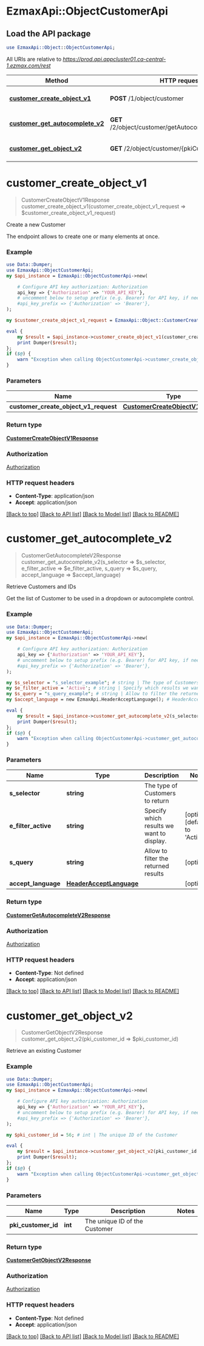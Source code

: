 # EzmaxApi::ObjectCustomerApi

## Load the API package
```perl
use EzmaxApi::Object::ObjectCustomerApi;
```

All URIs are relative to *https://prod.api.appcluster01.ca-central-1.ezmax.com/rest*

Method | HTTP request | Description
------------- | ------------- | -------------
[**customer_create_object_v1**](ObjectCustomerApi.md#customer_create_object_v1) | **POST** /1/object/customer | Create a new Customer
[**customer_get_autocomplete_v2**](ObjectCustomerApi.md#customer_get_autocomplete_v2) | **GET** /2/object/customer/getAutocomplete/{sSelector} | Retrieve Customers and IDs
[**customer_get_object_v2**](ObjectCustomerApi.md#customer_get_object_v2) | **GET** /2/object/customer/{pkiCustomerID} | Retrieve an existing Customer


# **customer_create_object_v1**
> CustomerCreateObjectV1Response customer_create_object_v1(customer_create_object_v1_request => $customer_create_object_v1_request)

Create a new Customer

The endpoint allows to create one or many elements at once.

### Example
```perl
use Data::Dumper;
use EzmaxApi::ObjectCustomerApi;
my $api_instance = EzmaxApi::ObjectCustomerApi->new(

    # Configure API key authorization: Authorization
    api_key => {'Authorization' => 'YOUR_API_KEY'},
    # uncomment below to setup prefix (e.g. Bearer) for API key, if needed
    #api_key_prefix => {'Authorization' => 'Bearer'},
);

my $customer_create_object_v1_request = EzmaxApi::Object::CustomerCreateObjectV1Request->new(); # CustomerCreateObjectV1Request | 

eval {
    my $result = $api_instance->customer_create_object_v1(customer_create_object_v1_request => $customer_create_object_v1_request);
    print Dumper($result);
};
if ($@) {
    warn "Exception when calling ObjectCustomerApi->customer_create_object_v1: $@\n";
}
```

### Parameters

Name | Type | Description  | Notes
------------- | ------------- | ------------- | -------------
 **customer_create_object_v1_request** | [**CustomerCreateObjectV1Request**](CustomerCreateObjectV1Request.md)|  | 

### Return type

[**CustomerCreateObjectV1Response**](CustomerCreateObjectV1Response.md)

### Authorization

[Authorization](../README.md#Authorization)

### HTTP request headers

 - **Content-Type**: application/json
 - **Accept**: application/json

[[Back to top]](#) [[Back to API list]](../README.md#documentation-for-api-endpoints) [[Back to Model list]](../README.md#documentation-for-models) [[Back to README]](../README.md)

# **customer_get_autocomplete_v2**
> CustomerGetAutocompleteV2Response customer_get_autocomplete_v2(s_selector => $s_selector, e_filter_active => $e_filter_active, s_query => $s_query, accept_language => $accept_language)

Retrieve Customers and IDs

Get the list of Customer to be used in a dropdown or autocomplete control.

### Example
```perl
use Data::Dumper;
use EzmaxApi::ObjectCustomerApi;
my $api_instance = EzmaxApi::ObjectCustomerApi->new(

    # Configure API key authorization: Authorization
    api_key => {'Authorization' => 'YOUR_API_KEY'},
    # uncomment below to setup prefix (e.g. Bearer) for API key, if needed
    #api_key_prefix => {'Authorization' => 'Bearer'},
);

my $s_selector = "s_selector_example"; # string | The type of Customers to return
my $e_filter_active = 'Active'; # string | Specify which results we want to display.
my $s_query = "s_query_example"; # string | Allow to filter the returned results
my $accept_language = new EzmaxApi.HeaderAcceptLanguage(); # HeaderAcceptLanguage | 

eval {
    my $result = $api_instance->customer_get_autocomplete_v2(s_selector => $s_selector, e_filter_active => $e_filter_active, s_query => $s_query, accept_language => $accept_language);
    print Dumper($result);
};
if ($@) {
    warn "Exception when calling ObjectCustomerApi->customer_get_autocomplete_v2: $@\n";
}
```

### Parameters

Name | Type | Description  | Notes
------------- | ------------- | ------------- | -------------
 **s_selector** | **string**| The type of Customers to return | 
 **e_filter_active** | **string**| Specify which results we want to display. | [optional] [default to &#39;Active&#39;]
 **s_query** | **string**| Allow to filter the returned results | [optional] 
 **accept_language** | [**HeaderAcceptLanguage**](.md)|  | [optional] 

### Return type

[**CustomerGetAutocompleteV2Response**](CustomerGetAutocompleteV2Response.md)

### Authorization

[Authorization](../README.md#Authorization)

### HTTP request headers

 - **Content-Type**: Not defined
 - **Accept**: application/json

[[Back to top]](#) [[Back to API list]](../README.md#documentation-for-api-endpoints) [[Back to Model list]](../README.md#documentation-for-models) [[Back to README]](../README.md)

# **customer_get_object_v2**
> CustomerGetObjectV2Response customer_get_object_v2(pki_customer_id => $pki_customer_id)

Retrieve an existing Customer



### Example
```perl
use Data::Dumper;
use EzmaxApi::ObjectCustomerApi;
my $api_instance = EzmaxApi::ObjectCustomerApi->new(

    # Configure API key authorization: Authorization
    api_key => {'Authorization' => 'YOUR_API_KEY'},
    # uncomment below to setup prefix (e.g. Bearer) for API key, if needed
    #api_key_prefix => {'Authorization' => 'Bearer'},
);

my $pki_customer_id = 56; # int | The unique ID of the Customer

eval {
    my $result = $api_instance->customer_get_object_v2(pki_customer_id => $pki_customer_id);
    print Dumper($result);
};
if ($@) {
    warn "Exception when calling ObjectCustomerApi->customer_get_object_v2: $@\n";
}
```

### Parameters

Name | Type | Description  | Notes
------------- | ------------- | ------------- | -------------
 **pki_customer_id** | **int**| The unique ID of the Customer | 

### Return type

[**CustomerGetObjectV2Response**](CustomerGetObjectV2Response.md)

### Authorization

[Authorization](../README.md#Authorization)

### HTTP request headers

 - **Content-Type**: Not defined
 - **Accept**: application/json

[[Back to top]](#) [[Back to API list]](../README.md#documentation-for-api-endpoints) [[Back to Model list]](../README.md#documentation-for-models) [[Back to README]](../README.md)

